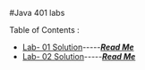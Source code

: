 #Java 401 labs

Table of Contents :
- [Lab- 01 Solution](basicLibrary/src/main/java/basicLibrary)-----[***Read Me***](code401challenges/allReadMe/lab01-README.md)
- [Lab- 02 Solution](code401challenges/src/main/java/code401challenges/ArrayShift.java)-----[***Read Me***](code401challenges/allReadMe/lab02-README.md)
